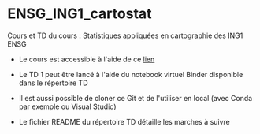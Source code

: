 # ENSG_ING1_cartostat
Cours et TD du cours : Statistiques appliquées en cartographie des ING1 ENSG

- Le cours est accessible à l'aide de ce <a href="https://rawcdn.githack.com/fbxyz/ENSG_L1_cartostat/8d3b5ea20c9f7def47956b6e398c52dc6b5e38d6/cours/L1_stat.slides.html" target="_blank">lien</a>

- Le TD 1 peut être lancé à l'aide du notebook virtuel Binder disponible dans le répertoire TD
- Il est aussi possible de cloner ce Git et de l'utiliser en local (avec Conda par exemple ou Visual Studio)
- Le fichier README du répertoire TD détaille les marches à suivre
